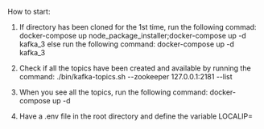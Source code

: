 How to start:
1. If directory has been cloned for the 1st time, run the following commad:
docker-compose up node_package_installer;docker-compose up -d kafka_3
else run the following command:
docker-compose up -d kafka_3 

2. Check if all the topics have been created and available by running the command:
./bin/kafka-topics.sh --zookeeper 127.0.0.1:2181 --list

3. When you see all the topics, run the following command:
docker-compose up -d

1. Have a .env file in the root directory and define the variable LOCALIP=<absolute ip of your machine>
